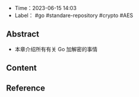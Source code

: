 - Time：2023-06-15 14:03
- Label： #go #standare-repository #crypto #AES

## Abstract

- 本章介绍所有有关 Go 加解密的事情

## Content

## Reference
